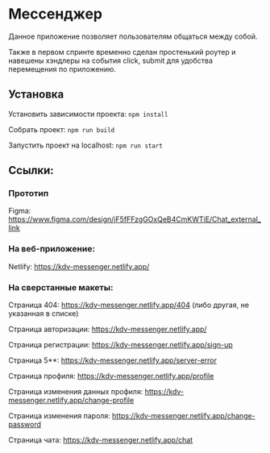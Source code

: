 # Мессенджер

Данное приложение позволяет пользователям общаться между собой.

Также в первом спринте временно сделан простенький роутер и навешены хэндлеры на события click, submit для удобства перемещения по приложению.

## Установка

Установить зависимости проекта: `npm install`

Собрать проект: `npm run build`

Запустить проект на localhost: `npm run start`

## Ссылки:

### Прототип

Figma: https://www.figma.com/design/jF5fFFzgGOxQeB4CmKWTiE/Chat_external_link

### На веб-приложение:

Netlify: https://kdv-messenger.netlify.app/

### На сверстанные макеты:

Страница 404: https://kdv-messenger.netlify.app/404 (либо другая, не указанная в списке)

Страница авторизации: https://kdv-messenger.netlify.app/

Страница регистрации: https://kdv-messenger.netlify.app/sign-up

Страница 5\*\*: https://kdv-messenger.netlify.app/server-error

Страница профиля: https://kdv-messenger.netlify.app/profile

Страница изменения данных профиля: https://kdv-messenger.netlify.app/change-profile

Страница изменения пароля: https://kdv-messenger.netlify.app/change-password

Страница чата: https://kdv-messenger.netlify.app/chat
